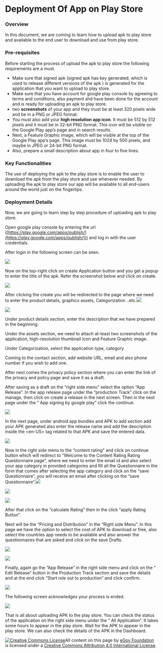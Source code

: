 # Deployment Of App on Play Store

### Overview <a id="Overview"></a>

In this document, we are coming to learn how to upload apk to play store and available to the end user to download and use from play store.

### Pre-requisites <a id="Pre-requisites"></a>

Before starting the process of upload the apk to play store the following requirements are a must.

* Make sure that signed apk \(signed apk has key generated, which is used to release different versions of the apk \) is generated for the application that you want to upload to play store.
*  Make sure that you have account for google play console by agreeing to terms and conditions, also payment shd have been done for the account and is ready for uploading an apk to play store.
* two **screenshots** of your app and they must be at least 320 pixels wide and be in a PNG or JPEG format.
* You must also add your **high resolution app icon**. It must be 512 by 512 pixels and it must be in 32-bit PNG format. This icon will be visible on the Google Play app’s page and in search results.
* Next, a Feature Graphic image, which will be visible at the top of the Google Play app’s page. This image must be 1024 by 500 pixels, and maybe in JPEG or 24-bit PNG format.
* Also, prepare a small description about app in four to five lines.

### Key Functionalities <a id="Key-Functionalities"></a>

The use of deploying the apk to the play store is to enable the user to download the apk from the play store and use whenever needed. By uploading the apk to play store our app will be available to all end-users around the world just on the fingertips.

### Deployment Details <a id="Deployment-Details"></a>

Now, we are going to learn step by step procedure of uploading apk to play store.

Open google play console by entering the url \([https://play.google.com/apps/publish/](https://play.google.com/apps/publish/)\) and log in with the user credentials.

After login in the following screen can be seen.

![](../../.gitbook/assets/1%20%282%29.png)



Now on the top-right click on create Application button and you get a popup to enter the title of the apk. Refer the screenshot below and click on create.

![](../../.gitbook/assets/2%20%282%29.png)

After clicking the create you will be redirected to the page where we need to enter the product details, graphics assets, Categorization ..etc.![](blob:https://digit-discuss.atlassian.net/7d00ded1-de39-498a-a17b-4b811aadce50#media-blob-url=true&id=550ffd33-cb91-4bac-b2fc-7ff4774feeb4&collection=contentId-805372042&contextId=805372042&mimeType=image%2Fpng&name=3.png&size=115919&width=1028&height=467)

![](../../.gitbook/assets/3%20%282%29.png)

Under product details section, enter the description that we have prepared in the beginning.

Under the assets section, we need to attach at-least two screenshots of the application, high-resolution thumbnail icon and Feature Graphic image.

Under Categorization, select the application type, category

Coming to the contact section, add website URL, email and also phone number if you wish to add one.

After next comes the privacy policy section where you can enter the link of the privacy and policy page and save it as a draft.

After saving as a draft on the “right side menu” select the option “App Release”. In the app release page under the “production Track” click on the manage, then click on create a release in the next screen. Then in the next page under the “ App signing by google play” click the continue.

![](../../.gitbook/assets/4%20%281%29.png)

In the next page, under android app bundles and APK to add section add your APK generated also enter the release name and add the description inside the &lt;en-US&gt; tag related to that APK and save the entered data.

![](../../.gitbook/assets/5%20%281%29.png)

Now in the right side menu to the “content rating” and click on continue button which will redirect to “Welcome to the Content Rating Rating Questionnaire page”, where we need to enter the email id and also select your app category in provided categories and fill all the Questionnaire in the form that comes after selecting the app category and click on the “save Questionnaire”, you will receive an email after clicking on the “save Questionnaire”.![](blob:https://digit-discuss.atlassian.net/6bb4ac25-c208-4afb-bf76-8be92c2c1713#media-blob-url=true&id=b8ab85e7-617b-4515-baca-10772a55d867&collection=contentId-805372042&contextId=805372042&mimeType=image%2Fpng&name=6.png&size=136747&width=973&height=338)

![](../../.gitbook/assets/6%20%281%29.png)

![](../../.gitbook/assets/8%20%281%29.png)

After that click on the “calculate Rating” then in the click “apply Rating Button”.

Next will be the “Pricing and Distribution” in the “Right side Menu”. In this page we have the option to select the cost of APK to download or free, also select the countries app needs to be available and also answer the questionnaires that are asked and click on the save Drafts.

![](../../.gitbook/assets/9%20%281%29.png)

![](../../.gitbook/assets/10%20%281%29.png)

Finally, again go the “App Release” in the right side menu and click on the “ Edit Release” button in the Production Track section and save the details and at the end click “Start role out to production” and click confirm.

![](../../.gitbook/assets/12%20%281%29.png)

The following screen acknowledges your process is ended.

![](../../.gitbook/assets/13%20%281%29.png)

That is all about uploading APK to the play store. You can check the status of the application on the right side menu under the “ All Application”. It takes some hours to appear in the play store. Wait for the APK to appear in the play store. We can also check the details of the APK in the Dashboard.



 [![Creative Commons License](https://i.creativecommons.org/l/by/4.0/80x15.png)​](http://creativecommons.org/licenses/by/4.0/)All content on this page by [eGov Foundation](https://egov.org.in/) is licensed under a [Creative Commons Attribution 4.0 International License](http://creativecommons.org/licenses/by/4.0/).

